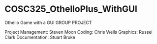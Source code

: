 COSC325_OthelloPlus_WithGUI
===========================

Othello Game with a GUI
GROUP PROJECT

Project Management: Steven Moon
Coding: Chris Wells
Graphics: Russel Clark
Documentation: Stuart Bruke
